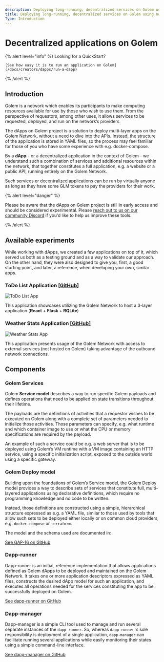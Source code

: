 ```yaml
---
description: Deploying long-running, decentralized services on Golem using no-code tools.
title: Deploying long-running, decentralized services on Golem using no-code tools.
Type: Introduction
---
```


# Decentralized applications on Golem

{% alert level="info" %}
    Looking for a QuickStart?
    
    [See how easy it is to run an application on Golem](/docs/creators/dapps/run-a-dapp)

{% /alert %}

## Introduction

Golem is a network which enables its participants to make computing resources available for use by those who wish to use them. From the perspective of requestors, among other uses, it allows services to be requested, deployed, and run on the network’s providers.

The dApps on Golem project is a solution to deploy multi-layer apps on the Golem Network, without a need to dive into the APIs. Instead, the structure of the application is stored in YAML files, so the process may feel familiar for those of you who have some experience with e.g. docker-compose.

By a **dApp** - or a decentralized application in the context of Golem - we understand such a combination of services and additional resources within the network, that together constitutes a full application, e.g. a website or a public API, running entirely on the Golem Network.

Such services or decentralized applications can be run by virtually anyone as long as they have some GLM tokens to pay the providers for their work.

{% alert level="danger" %}

Please be aware that the dApps on Golem project is still in early access and should be considered experimental. Please [reach out to us on our community Discord](https://chat.golem.network/) if you'd like to help us improve these tools.

{% /alert %}




## Available experiments

While working with dApps, we created a few applications on top of it, which served us both as a testing ground and as a way to validate our approach. On the other hand, they were also designed to give you, first, a good starting point, and later, a reference, when developing your own, similar apps.

### ToDo List Application [\[GitHub\]](https://github.com/golemfactory/dapp-experiments/tree/main/01\_todo\_app)

![ToDo List App](https://user-images.githubusercontent.com/33448819/223681578-03193431-ed28-46e7-9faf-00bc0ea00613.png)

This application showcases utilizing the Golem Network to host a 3-layer application (**React** + **Flask** + **RQLite**)

### Weather Stats Application [\[GitHub\]](https://github.com/golemfactory/dapp-experiments/tree/main/02\_weather\_stats)

![Weather Stats App](/weather-stats.png)

This application presents usage of the Golem Network with access to external services (not hosted on Golem) taking advantage of the outbound network connections.

## Components

### Golem Services

Golem __Service model__ describes a way to run specific Golem payloads and defines operations that need to be applied on state transitions throughout their lifetime.

The payloads are the definitions of activities that a requestor wishes to be executed on Golem along with a complete set of parameters needed to initialize those activities. Those parameters can specify, e.g. what runtime and which container image to use or what the CPU or memory specifications are required by the payload.

An example of such a service could be e.g. a web server that is to be deployed using Golem’s VM runtime with a VM image containing an HTTP service, using a specific initialization script, exposed to the outside world using a specific gateway.

### Golem Deploy model

Building upon the foundations of Golem’s Service model, the Golem Deploy model provides a way to describe sets of services that constitute full, multi-layered applications using declarative definitions, which require no programming knowledge and no code to be written.

Instead, those definitions are constructed using a simple, hierarchical structure expressed as e.g. a YAML file, similar to those used by tools that allow such sets to be deployed either locally or on common cloud providers, e.g. `docker-compose` or `terraform`.

The model and the schema used are documented in:

[See GAP-16 on GitHub](https://github.com/golemfactory/golem-architecture/blob/master/gaps/gap-16_golem_deploy/gap-16_golem_deploy.md)

### Dapp-runner

Dapp-runner is an initial, reference implementation that allows applications defined as Golem dApps to be deployed and maintained on the Golem Network. It takes one or more application descriptors expressed as YAML files, constructs the desired dApp model for such an application, and executes all operations needed for the services constituting the app to be successfully deployed on Golem.

[See dapp-runner on GitHub](https://github.com/golemfactory/dapp-runner/)


### Dapp-manager

Dapp-manager is a simple CLI tool used to manage and run several separate instances of the `dapp-runner`. So, whereas `dapp-runner` ’s sole responsibility is deployment of a single application, `dapp-manager` can facilitate running several applications while easily monitoring their states using a simple command-line interface.

[See dapp-manager on GitHub](https://github.com/golemfactory/dapp-manager/)
